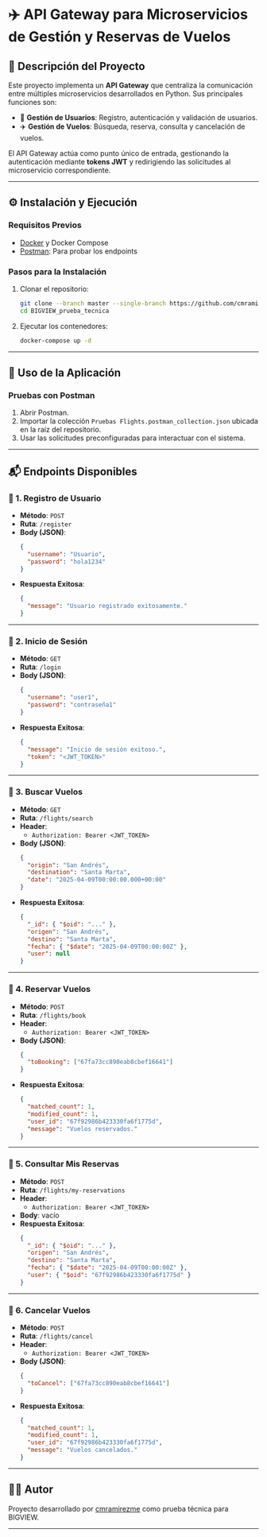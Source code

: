 # ✈️ API Gateway para Microservicios de Gestión y Reservas de Vuelos

## 📌 Descripción del Proyecto

Este proyecto implementa un **API Gateway** que centraliza la comunicación entre múltiples microservicios desarrollados en Python. Sus principales funciones son:

- 🔐 **Gestión de Usuarios**: Registro, autenticación y validación de usuarios.
- ✈️ **Gestión de Vuelos**: Búsqueda, reserva, consulta y cancelación de vuelos.

El API Gateway actúa como punto único de entrada, gestionando la autenticación mediante **tokens JWT** y redirigiendo las solicitudes al microservicio correspondiente.

---

## ⚙️ Instalación y Ejecución

### Requisitos Previos

- [Docker](https://www.docker.com/) y Docker Compose
- [Postman](https://www.postman.com/): Para probar los endpoints

### Pasos para la Instalación

1. Clonar el repositorio:
   ```bash
   git clone --branch master --single-branch https://github.com/cmramirezme/BIGVIEW_prueba_tecnica.git
   cd BIGVIEW_prueba_tecnica
   ```

2. Ejecutar los contenedores:
   ```bash
   docker-compose up -d
   ```

---

## 🚀 Uso de la Aplicación

### Pruebas con Postman

1. Abrir Postman.
2. Importar la colección `Pruebas Flights.postman_collection.json` ubicada en la raíz del repositorio.
3. Usar las solicitudes preconfiguradas para interactuar con el sistema.

---

## 📬 Endpoints Disponibles

### 🔸 1. Registro de Usuario

- **Método**: `POST`
- **Ruta**: `/register`
- **Body (JSON)**:
  ```json
  {
    "username": "Usuario",
    "password": "hola1234"
  }
  ```
- **Respuesta Exitosa**:
  ```json
  {
    "message": "Usuario registrado exitosamente."
  }
  ```

---

### 🔸 2. Inicio de Sesión

- **Método**: `GET`
- **Ruta**: `/login`
- **Body (JSON)**:
  ```json
  {
    "username": "user1",
    "password": "contraseña1"
  }
  ```
- **Respuesta Exitosa**:
  ```json
  {
    "message": "Inicio de sesión exitoso.",
    "token": "<JWT_TOKEN>"
  }
  ```

---

### 🔸 3. Buscar Vuelos

- **Método**: `GET`
- **Ruta**: `/flights/search`
- **Header**:
  - `Authorization: Bearer <JWT_TOKEN>`
- **Body (JSON)**:
  ```json
  {
    "origin": "San Andrés",
    "destination": "Santa Marta",
    "date": "2025-04-09T00:00:00.000+00:00"
  }
  ```
- **Respuesta Exitosa**:
  ```json
  {
    "_id": { "$oid": "..." },
    "origen": "San Andrés",
    "destino": "Santa Marta",
    "fecha": { "$date": "2025-04-09T00:00:00Z" },
    "user": null
  }
  ```

---

### 🔸 4. Reservar Vuelos

- **Método**: `POST`
- **Ruta**: `/flights/book`
- **Header**:
  - `Authorization: Bearer <JWT_TOKEN>`
- **Body (JSON)**:
  ```json
  {
    "toBooking": ["67fa73cc890eab8cbef16641"]
  }
  ```
- **Respuesta Exitosa**:
  ```json
  {
    "matched_count": 1,
    "modified_count": 1,
    "user_id": "67f92986b423330fa6f1775d",
    "message": "Vuelos reservados."
  }
  ```

---

### 🔸 5. Consultar Mis Reservas

- **Método**: `POST`
- **Ruta**: `/flights/my-reservations`
- **Header**:
  - `Authorization: Bearer <JWT_TOKEN>`
- **Body**: vacío
- **Respuesta Exitosa**:
  ```json
  {
    "_id": { "$oid": "..." },
    "origen": "San Andrés",
    "destino": "Santa Marta",
    "fecha": { "$date": "2025-04-09T00:00:00Z" },
    "user": { "$oid": "67f92986b423330fa6f1775d" }
  }
  ```

---

### 🔸 6. Cancelar Vuelos

- **Método**: `POST`
- **Ruta**: `/flights/cancel`
- **Header**:
  - `Authorization: Bearer <JWT_TOKEN>`
- **Body (JSON)**:
  ```json
  {
    "toCancel": ["67fa73cc890eab8cbef16641"]
  }
  ```
- **Respuesta Exitosa**:
  ```json
  {
    "matched_count": 1,
    "modified_count": 1,
    "user_id": "67f92986b423330fa6f1775d",
    "message": "Vuelos cancelados."
  }
  ```

---

## 🧑‍💻 Autor

Proyecto desarrollado por [cmramirezme](https://github.com/cmramirezme) como prueba técnica para BIGVIEW.

---
